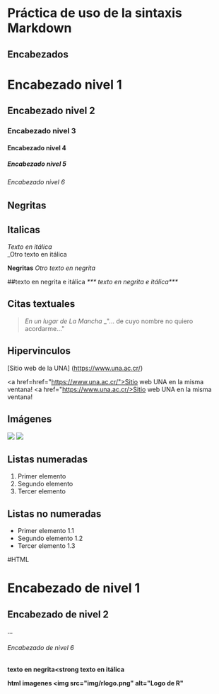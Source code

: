 # Práctica de uso de la sintaxis Markdown

## Encabezados

# Encabezado nivel 1
## Encabezado nivel 2
### Encabezado nivel 3
#### Encabezado nivel 4
##### Encabezado nivel 5
###### Encabezado nivel 6

## Negritas
## Italicas 
*Texto en itálica*   
_Otro texto en itálica

**Negritas**
_Otro texto en negrita_


##texto en negrita e itálica
_*** texto en negrita e itálica***_

## Citas textuales

>_En un lugar de La Mancha_
>_"... de cuyo nombre no quiero acordarme..."

## Hipervinculos
[Sitio web de la UNA] (https://www.una.ac.cr/)

<a href=href="https://www.una.ac.cr/">Sitio web UNA en la misma ventana!</a>
<a href="https://www.una.ac.cr/>Sitio web UNA en la misma ventana!</a>

## Imágenes
![](https://upload.wikimedia.org/wikipedia/commons/thumb/1/1b/R_logo.svg/200px-R_logo.svg.png)
![](img7rlogo.png)


## Listas numeradas
1. Primer elemento
2. Segundo elemento
3. Tercer elemento 

## Listas no numeradas
- Primer elemento
 1.1
- Segundo elemento
 1.2
- Tercer elemento
 1.3


#HTML
<h1>Encabezado de nivel 1</h1>
<h2>Encabezado de nivel 2</h2>
...
<h6>Encabezado de nivel 6</h6>

<strong>texto en negrita<strong
<en> texto en itálica
  
  html imagenes
  <img src="img/rlogo.png" alt="Logo de R"
